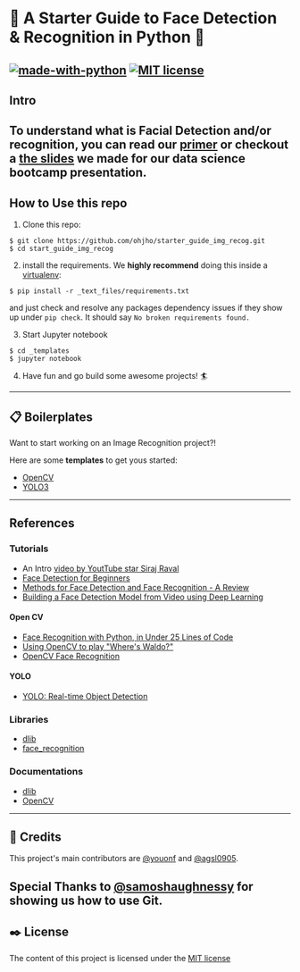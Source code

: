 # :rocket: A Starter Guide to Face Detection & Recognition in Python :snake:

[![made-with-python](https://img.shields.io/badge/Made%20with-Python-1f425f.svg)](https://www.python.org/)
[![MIT license](https://img.shields.io/badge/License-MIT-blue.svg)](https://lbesson.mit-license.org/)
---
## Intro

To understand what is Facial Detection and/or recognition, you can read our [primer](_text_files/primer.md) or checkout a [the slides]() we made for our data science bootcamp presentation.
---
## How to Use this repo
1. Clone this repo:
```
$ git clone https://github.com/ohjho/starter_guide_img_recog.git
$ cd start_guide_img_recog
```
2. install the requirements. We **highly recommend** doing this inside a [virtualenv](https://virtualenvwrapper.readthedocs.io/en/latest/):
```
$ pip install -r _text_files/requirements.txt
```
and just check and resolve any packages dependency issues if they show up under `pip check`. It should say `No broken requirements found.`

3. Start Jupyter notebook
```
$ cd _templates
$ jupyter notebook
```
4. Have fun and go build some awesome projects! :surfer:
---
## :clipboard: Boilerplates
Want to start working on an Image Recognition project?!

Here are some **templates** to get yous started:
* [OpenCV](_templates/opencv_facedetection.ipynb)
* [YOLO3]()

---
## References

### Tutorials
* An Intro [video by YoutTube star Siraj Raval](https://www.youtube.com/watch?v=4eIBisqx9_g&amp=&t=1116s)
* [Face Detection for Beginners](https://towardsdatascience.com/face-detection-for-beginners-e58e8f21aad9)
* [Methods for Face Detection and Face Recognition - A Review](https://medium.com/beesightsoft/methods-for-face-detection-and-face-recognition-a-review-57e73af1d67)
* [Building a Face Detection Model from Video using Deep Learning](https://www.analyticsvidhya.com/blog/2018/12/introduction-face-detection-video-deep-learning-python/)
#### Open CV
* [Face Recognition with Python, in Under 25 Lines of Code](https://realpython.com/face-recognition-with-python/)
* [Using OpenCV to play "Where's Waldo?"](https://machinelearningmastery.com/using-opencv-python-and-template-matching-to-play-wheres-waldo/)
* [OpenCV Face Recognition](https://www.pyimagesearch.com/2018/09/24/opencv-face-recognition/)
#### YOLO
* [YOLO: Real-time Object Detection](https://pjreddie.com/darknet/yolo/)

### Libraries
* [dlib][url_dlib]
* [face_recognition][url_facerecog]

### Documentations
* [dlib](http://dlib.net/)
* [OpenCV](https://docs.opencv.org/3.4.3/de/d27/tutorial_table_of_content_face.html)

---
## :pray: Credits
This project's main contributors are [@youonf](https://github.com/youonf) and [@agsl0905](https://github.com/agsl0905).

Special Thanks to [@samoshaughnessy](https://github.com/samoshaughnessy) for showing us how to use Git.  
---
## :black_nib: License
The content of this project is licensed under the [MIT license](_text_files/LICENSE)

[url_dlib]: https://github.com/davisking/dlib/
[url_dlib_installnote]: https://gist.github.com/ageitgey/629d75c1baac34dfa5ca2a1928a7aeaf
[url_facerecog]: https://github.com/ageitgey/face_recognition
